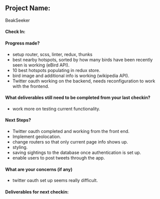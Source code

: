 ## Project Name:

BeakSeeker

#### Check In:

#### Progress made?

- setup router, scss, linter, redux, thunks
- best nearby hotspots, sorted by how many birds have been recently seen is working (eBird API).
- 10 best hotspots populating in redux store.
- bird image and additional info is working (wikipedia API).
- Twitter oauth working on the backend, needs reconfiguration to work with the frontend.

#### What deliverables still need to be completed from your last checkin?

- work more on testing current functionality.

#### Next Steps?

- Twitter oauth completed and working from the front end.
- Implement geolocation.
- change routers so that only current page info shows up.
- styling.
- saving sightings to the database once authentication is set up.
- enable users to post tweets through the app.

#### What are your concerns (if any)

- twitter oauth set up seems really difficult.

#### Deliverables for next checkin:
